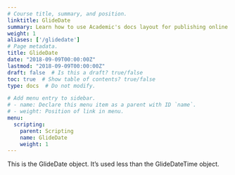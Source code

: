 ```yaml
---
# Course title, summary, and position.
linktitle: GlideDate
summary: Learn how to use Academic's docs layout for publishing online courses, software documentation, and tutorials.
weight: 1
aliases: ['/glidedate']
# Page metadata.
title: GlideDate
date: "2018-09-09T00:00:00Z"
lastmod: "2018-09-09T00:00:00Z"
draft: false  # Is this a draft? true/false
toc: true  # Show table of contents? true/false
type: docs  # Do not modify.

# Add menu entry to sidebar.
# - name: Declare this menu item as a parent with ID `name`.
# - weight: Position of link in menu.
menu:
  scripting:
    parent: Scripting
    name: GlideDate
    weight: 1
---
```


This is the GlideDate object. It’s used less than the GlideDateTime object.